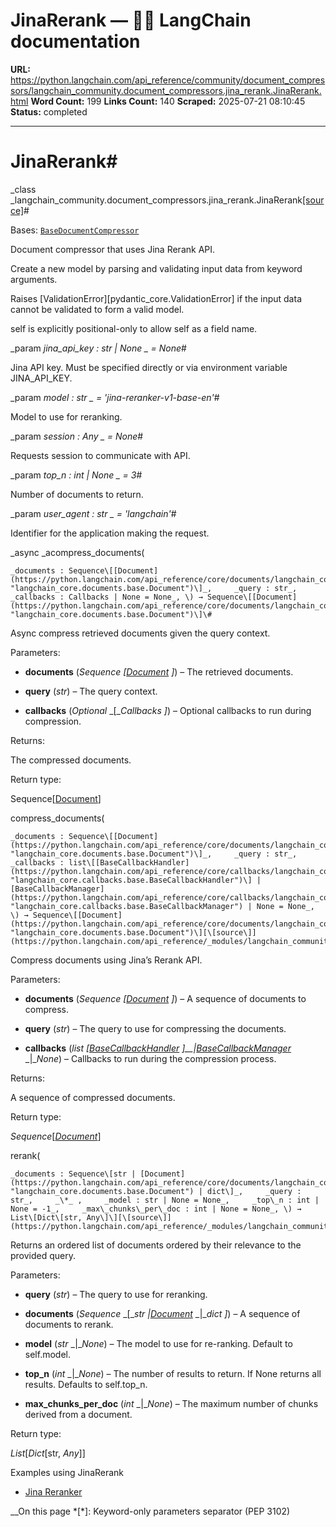 # JinaRerank — 🦜🔗 LangChain  documentation

**URL:** https://python.langchain.com/api_reference/community/document_compressors/langchain_community.document_compressors.jina_rerank.JinaRerank.html
**Word Count:** 199
**Links Count:** 140
**Scraped:** 2025-07-21 08:10:45
**Status:** completed

---

# JinaRerank\#

_class _langchain\_community.document\_compressors.jina\_rerank.JinaRerank[\[source\]](https://python.langchain.com/api_reference/_modules/langchain_community/document_compressors/jina_rerank.html#JinaRerank)\#     

Bases: [`BaseDocumentCompressor`](https://python.langchain.com/api_reference/core/documents/langchain_core.documents.compressor.BaseDocumentCompressor.html#langchain_core.documents.compressor.BaseDocumentCompressor "langchain_core.documents.compressor.BaseDocumentCompressor")

Document compressor that uses Jina Rerank API.

Create a new model by parsing and validating input data from keyword arguments.

Raises \[ValidationError\]\[pydantic\_core.ValidationError\] if the input data cannot be validated to form a valid model.

self is explicitly positional-only to allow self as a field name.

_param _jina\_api\_key _: str | None_ _ = None_\#     

Jina API key. Must be specified directly or via environment variable JINA\_API\_KEY.

_param _model _: str_ _ = 'jina-reranker-v1-base-en'_\#     

Model to use for reranking.

_param _session _: Any_ _ = None_\#     

Requests session to communicate with API.

_param _top\_n _: int | None_ _ = 3_\#     

Number of documents to return.

_param _user\_agent _: str_ _ = 'langchain'_\#     

Identifier for the application making the request.

_async _acompress\_documents\(

    _documents : Sequence\[[Document](https://python.langchain.com/api_reference/core/documents/langchain_core.documents.base.Document.html#langchain_core.documents.base.Document "langchain_core.documents.base.Document")\]_,     _query : str_,     _callbacks : Callbacks | None = None_, \) → Sequence\[[Document](https://python.langchain.com/api_reference/core/documents/langchain_core.documents.base.Document.html#langchain_core.documents.base.Document "langchain_core.documents.base.Document")\]\#     

Async compress retrieved documents given the query context.

Parameters:     

  * **documents** \(_Sequence_ _\[_[_Document_](https://python.langchain.com/api_reference/core/documents/langchain_core.documents.base.Document.html#langchain_core.documents.base.Document "langchain_core.documents.base.Document") _\]_\) – The retrieved documents.

  * **query** \(_str_\) – The query context.

  * **callbacks** \(_Optional_ _\[__Callbacks_ _\]_\) – Optional callbacks to run during compression.

Returns:     

The compressed documents.

Return type:     

Sequence\[[Document](https://python.langchain.com/api_reference/core/documents/langchain_core.documents.base.Document.html#langchain_core.documents.base.Document "langchain_core.documents.base.Document")\]

compress\_documents\(

    _documents : Sequence\[[Document](https://python.langchain.com/api_reference/core/documents/langchain_core.documents.base.Document.html#langchain_core.documents.base.Document "langchain_core.documents.base.Document")\]_,     _query : str_,     _callbacks : list\[[BaseCallbackHandler](https://python.langchain.com/api_reference/core/callbacks/langchain_core.callbacks.base.BaseCallbackHandler.html#langchain_core.callbacks.base.BaseCallbackHandler "langchain_core.callbacks.base.BaseCallbackHandler")\] | [BaseCallbackManager](https://python.langchain.com/api_reference/core/callbacks/langchain_core.callbacks.base.BaseCallbackManager.html#langchain_core.callbacks.base.BaseCallbackManager "langchain_core.callbacks.base.BaseCallbackManager") | None = None_, \) → Sequence\[[Document](https://python.langchain.com/api_reference/core/documents/langchain_core.documents.base.Document.html#langchain_core.documents.base.Document "langchain_core.documents.base.Document")\][\[source\]](https://python.langchain.com/api_reference/_modules/langchain_community/document_compressors/jina_rerank.html#JinaRerank.compress_documents)\#     

Compress documents using Jina’s Rerank API.

Parameters:     

  * **documents** \(_Sequence_ _\[_[_Document_](https://python.langchain.com/api_reference/core/documents/langchain_core.documents.base.Document.html#langchain_core.documents.base.Document "langchain_core.documents.base.Document") _\]_\) – A sequence of documents to compress.

  * **query** \(_str_\) – The query to use for compressing the documents.

  * **callbacks** \(_list_ _\[_[_BaseCallbackHandler_](https://python.langchain.com/api_reference/core/callbacks/langchain_core.callbacks.base.BaseCallbackHandler.html#langchain_core.callbacks.base.BaseCallbackHandler "langchain_core.callbacks.base.BaseCallbackHandler") _\]__|_[_BaseCallbackManager_](https://python.langchain.com/api_reference/core/callbacks/langchain_core.callbacks.base.BaseCallbackManager.html#langchain_core.callbacks.base.BaseCallbackManager "langchain_core.callbacks.base.BaseCallbackManager") _|__None_\) – Callbacks to run during the compression process.

Returns:     

A sequence of compressed documents.

Return type:     

_Sequence_\[[_Document_](https://python.langchain.com/api_reference/core/documents/langchain_core.documents.base.Document.html#langchain_core.documents.base.Document "langchain_core.documents.base.Document")\]

rerank\(

    _documents : Sequence\[str | [Document](https://python.langchain.com/api_reference/core/documents/langchain_core.documents.base.Document.html#langchain_core.documents.base.Document "langchain_core.documents.base.Document") | dict\]_,     _query : str_,     _\*_ ,     _model : str | None = None_,     _top\_n : int | None = -1_,     _max\_chunks\_per\_doc : int | None = None_, \) → List\[Dict\[str, Any\]\][\[source\]](https://python.langchain.com/api_reference/_modules/langchain_community/document_compressors/jina_rerank.html#JinaRerank.rerank)\#     

Returns an ordered list of documents ordered by their relevance to the provided query.

Parameters:     

  * **query** \(_str_\) – The query to use for reranking.

  * **documents** \(_Sequence_ _\[__str_ _|_[_Document_](https://python.langchain.com/api_reference/core/documents/langchain_core.documents.base.Document.html#langchain_core.documents.base.Document "langchain_core.documents.base.Document") _|__dict_ _\]_\) – A sequence of documents to rerank.

  * **model** \(_str_ _|__None_\) – The model to use for re-ranking. Default to self.model.

  * **top\_n** \(_int_ _|__None_\) – The number of results to return. If None returns all results. Defaults to self.top\_n.

  * **max\_chunks\_per\_doc** \(_int_ _|__None_\) – The maximum number of chunks derived from a document.

Return type:     

_List_\[_Dict_\[str, _Any_\]\]

Examples using JinaRerank

  * [Jina Reranker](https://python.langchain.com/docs/integrations/document_transformers/jina_rerank/)

__On this page   *[\*]: Keyword-only parameters separator (PEP 3102)